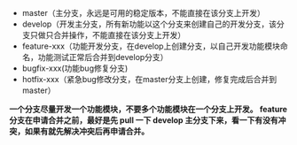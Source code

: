 - master（主分支，永远是可用的稳定版本，不能直接在该分支上开发）
- develop（开发主分支，所有新功能以这个分支来创建自己的开发分支，该分支只做只合并操作，不能直接在该分支上开发）
- feature-xxx（功能开发分支，在develop上创建分支，以自己开发功能模块命名，功能测试正常后合并到develop分支）
- bugfix-xxx(功能bug修复分支)
- hotfix-xxx（紧急bug修改分支，在master分支上创建，修复完成后合并到 master）

**一个分支尽量开发一个功能模块，不要多个功能模块在一个分支上开发。**
**feature 分支在申请合并之前，最好是先 pull 一下 develop 主分支下来，看一下有没有冲突，如果有就先解决冲突后再申请合并。**